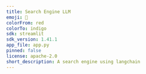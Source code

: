 ```yaml
---
title: Search Engine LLM
emoji: 🚀
colorFrom: red
colorTo: indigo
sdk: streamlit
sdk_version: 1.41.1
app_file: app.py
pinned: false
license: apache-2.0
short_description: A search engine using langchain
---
```

